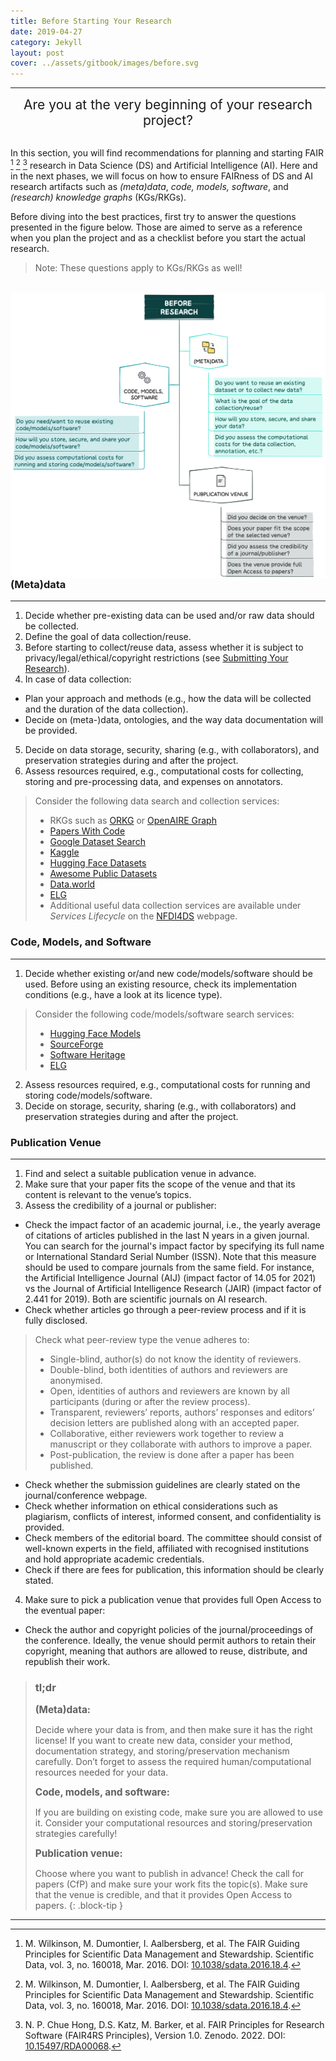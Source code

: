 ```yaml
---
title: Before Starting Your Research
date: 2019-04-27
category: Jekyll
layout: post
cover: ../assets/gitbook/images/before.svg
---
```


--------------------------------------------------------------------------------------------

<center>
  <span style="font-size: 1.5em;">
  Are you at the very beginning of your research project?  
  </span>
</center>
<br>

In this section, you will find recommendations for planning and starting FAIR [^1] [^2] [^3] research in Data Science (DS) and Artificial Intelligence (AI). Here and in the next phases, we will focus on how to ensure FAIRness of DS and AI research artifacts such as *(meta)data*, *code, models, software*, and *(research) knowledge graphs* (KGs/RKGs). 

Before diving into the best practices, first try to answer the questions presented in the figure below. Those are aimed to serve as a reference when you plan the project and as a checklist before you start the actual research. 

>Note: These questions apply to KGs/RKGs as well! 

<br>
<img src="../assets/gitbook/images/before_fig.png"
     alt=""
     style="float: left; margin-right: 10px;" />
<br>



[^1]: M. Wilkinson, M. Dumontier, I. Aalbersberg, et al. The FAIR Guiding Principles for Scientific Data Management and Stewardship. Scientific Data, vol. 3, no. 160018, Mar. 2016. DOI: [10.1038/sdata.2016.18.4](https://doi.org/10.1038/sdata.2016.18). 
[^2]:  M. Wilkinson, M. Dumontier, I. Aalbersberg, et al. The FAIR Guiding Principles for Scientific Data Management and Stewardship. Scientific Data, vol. 3, no. 160018, Mar. 2016. DOI: [10.1038/sdata.2016.18.4](https://doi.org/10.1038/sdata.2016.18). 
[^3]: N. P. Chue Hong, D.S. Katz, M. Barker, et al. FAIR Principles for Research Software (FAIR4RS Principles), Version 1.0. Zenodo. 2022. DOI: [10.15497/RDA00068](https://doi.org/10.15497/RDA00068).


### (Meta)data
--------------------------------------------------------------------------------------------

1. Decide whether pre-existing data can be used and/or raw data should be collected.
2. Define the goal of data collection/reuse.
3. Before starting to collect/reuse data, assess whether it is subject to privacy/legal/ethical/copyright restrictions (see [Submitting Your Research](https://nfdi4ds.github.io/ds-best-practices/jekyll/2019-04-29-submitting.html#code-models-and-software)). 
4. In case of data collection:
* Plan your approach and methods (e.g., how the data will be collected and the duration of the data collection).
* Decide on (meta-)data, ontologies, and the way data documentation will be provided.
5. Decide on data storage, security, sharing (e.g., with collaborators), and preservation strategies during and after the project.
6. Assess resources required, e.g., computational costs for collecting, storing and pre-processing data, and expenses on annotators. 

>Consider the following data search and collection services:
>* RKGs such as [ORKG](https://dl.acm.org/doi/10.1145/3360901.3364435) or [OpenAIRE Graph](https://graph.openaire.eu)
>* [Papers With Code](https://paperswithcode.com)  
>* [Google Dataset Search](https://datasetsearch.research.google.com)
>* [Kaggle](https://www.kaggle.com/datasets)
>* [Hugging Face Datasets](https://huggingface.co/docs/datasets/index)
>* [Awesome Public Datasets](https://github.com/awesomedata/.awesome-public-datasets#agriculture)
>* [Data.world](https://data.world/search?context=community&entryTypeLabel=dataset&type=resources)
>* [ELG](https://live.european-language-grid.eu)
>* Additional useful data collection services are available under *Services Lifecycle* on the [NFDI4DS](https://www.nfdi4datascience.de/services/all/) webpage.

### Code, Models, and Software
--------------------------------------------------------------------------------------------

1. Decide whether existing or/and new code/models/software should be used. Before using an existing resource, check its implementation conditions (e.g., have a look at its licence type).
>
>Consider the following code/models/software search services:
>* [Hugging Face Models](https://huggingface.co/models)
>* [SourceForge](https://sourceforge.net)
>* [Software Heritage](https://www.softwareheritage.org)
>* [ELG](https://live.european-language-grid.eu)
>
2. Assess resources required, e.g., computational costs for running and storing code/models/software.
3. Decide on storage, security, sharing (e.g., with collaborators) and preservation strategies during and after the project.

### Publication Venue
--------------------------------------------------------------------------------------------

1. Find and select a suitable publication venue in advance. 
2. Make sure that your paper fits the scope of the venue and that its content is relevant to the venue’s topics.
3. Assess the credibility of a journal or publisher:
* Check the impact factor of an academic journal, i.e., the yearly average of citations of articles published in the last N years in a given journal. You can search for the journal's impact factor by specifying its full name or International Standard Serial Number (ISSN). Note that this measure should be used to compare journals from the same field. For instance, the Artificial Intelligence Journal (AIJ) (impact factor of 14.05 for 2021) vs the Journal of Artificial Intelligence Research (JAIR) (impact factor of 2.441 for 2019). Both are scientific journals on AI research.
* Check whether articles go through a peer-review process and if it is fully disclosed. 
>
>Check what peer-review type the venue adheres to: 
>* Single-blind, author(s) do not know the identity of reviewers. 
>* Double-blind, both identities of authors and reviewers are anonymised. 
>* Open, identities of authors and reviewers are known by all participants (during or after the review process). 
>* Transparent, reviewers’ reports, authors’ responses and editors’ decision letters are published along with an accepted paper. 
>* Collaborative, either reviewers work together to review a manuscript or they collaborate with authors to improve a paper.
>* Post-publication, the review is done after a paper has been published.
>
* Check whether the submission guidelines are clearly stated on the journal/conference webpage.
* Check whether information on ethical considerations such as plagiarism, conflicts of interest, informed consent, and confidentiality is provided.
* Check members of the editorial board. The committee should consist of well-known experts in the field, affiliated with recognised institutions and hold appropriate academic credentials.
* Check if there are fees for publication, this information should be clearly stated.
4. Make sure to pick a publication venue that provides full Open Access to the eventual paper:
* Check the author and copyright policies of the journal/proceedings of the conference. Ideally, the venue should permit authors to retain their copyright, meaning that authors are allowed to reuse, distribute, and republish their work. 

>### tl;dr
><span style="font-size: 1.1em;"><strong>(Meta)data:</strong><span>
>
>Decide where your data is from, and then make sure it has the right license! If you want to create new data, consider your method, documentation strategy, and storing/preservation mechanism carefully. Don’t forget to assess the required human/computational resources needed for your data. 
>
><span style="font-size: 1.1em;"><strong>Code, models, and software:</strong></span>
>
>If you are building on existing code, make sure you are allowed to use it. Consider your computational resources and storing/preservation strategies carefully!
>
><span style="font-size: 1.1em;"><strong>Publication venue:</strong><span>
>
>Choose where you want to publish in advance! Check the call for papers (CfP) and make sure your work fits the topic(s). Make sure that the venue is credible, and that it provides Open Access to papers.
{: .block-tip }


--------------------------------------------------------------------------------------------
